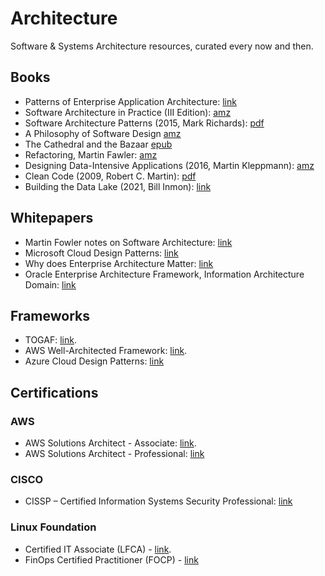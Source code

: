 # Architecture
Software & Systems Architecture resources, curated every now and then.

## Books
* Patterns of Enterprise Application Architecture: [link](https://martinfowler.com/books/eaa.html)
* Software Architecture in Practice (III Edition): [amz](https://www.amazon.com/Software-Architecture-Practice-3rd-Engineering/dp/0321815734)
* Software Architecture Patterns (2015, Mark Richards): [pdf](https://github.com/isislovecruft/library--/blob/master/computer%20science%20theory/Software%20Architecture%20Patterns%20(2015)%20-%20Richards.pdf)
* A Philosophy of Software Design [amz](https://www.amazon.com/Philosophy-Software-Design-John-Ousterhout/dp/1732102201)
* The Cathedral and the Bazaar [epub](http://www.feedbooks.com/book/4285/the-cathedral-and-the-bazaar)
* Refactoring, Martin Fawler: [amz](https://www.amazon.com/gp/product/0134757599/ref=as_li_tl?ie=UTF8&camp=1789&creative=9325&creativeASIN=0134757599&linkCode=as2&tag=martinfowlerc-20)
* Designing Data-Intensive Applications (2016, Martin Kleppmann): [amz](https://www.amazon.co.uk/Designing-Data-Intensive-Applications-Reliable-Maintainable/dp/1449373321)
* Clean Code (2009, Robert C. Martin): [pdf](https://github.com/jnguyen095/clean-code/blob/master/Clean.Code.A.Handbook.of.Agile.Software.Craftsmanship.pdf)
* Building the Data Lake (2021, Bill Inmon): [link](https://www.amazon.com/Building-Data-Lakehouse-Bill-Inmon-ebook/dp/B09GRZ9KP3)

## Whitepapers
* Martin Fowler notes on Software Architecture: [link](https://martinfowler.com/architecture/)
* Microsoft Cloud Design Patterns: [link](https://docs.microsoft.com/en-us/azure/architecture/patterns/)
* Why does Enterprise Architecture Matter: [link](https://pubs.opengroup.org/onlinepubs/7699929399/toc.pdf)
* Oracle Enterprise Architecture Framework, Information Architecture Domain: [link](https://www.oracle.com/technetwork/topics/entarch/oea-info-arch-framework-dev-process-513866.pdf)

## Frameworks
* TOGAF: [link](https://www.opengroup.org/togaf).  
* AWS Well-Architected Framework: [link](https://aws.amazon.com/architecture/well-architected).  
* Azure Cloud Design Patterns: [link](https://docs.microsoft.com/en-us/azure/architecture/patterns/)

## Certifications
### AWS
* AWS Solutions Architect - Associate: [link](https://aws.amazon.com/certification/certified-solutions-architect-associate/).  
* AWS Solutions Architect - Professional: [link](https://aws.amazon.com/certification/certified-solutions-architect-professional/)

### CISCO
* CISSP – Certified Information Systems Security Professional: [link](https://www.isc2.org/Certifications/CISSP)

### Linux Foundation
* Certified IT Associate (LFCA) - [link](https://training.linuxfoundation.org/certification/certified-it-associate).  
* FinOps Certified Practitioner (FOCP) - [link](https://training.linuxfoundation.org/certification/certified-finops)
